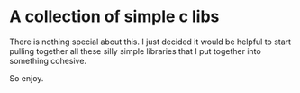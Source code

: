 # A collection of simple c libs
There is nothing special about this. I just decided it would be helpful to start pulling together all these silly simple libraries that I put together into something cohesive. 

So enjoy.
